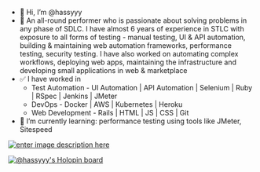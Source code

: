 - 👋 Hi, I’m @hassyyy
- 👀 An all-round performer who is passionate about solving problems in any phase of SDLC. I have almost 6 years of experience in STLC with exposure to all forms of testing - manual testing, UI & API automation, building & maintaining web automation frameworks, performance testing, security testing. I have also worked on automating complex workflows, deploying web apps, maintaining the infrastructure and developing small applications in web & marketplace
- ✅ I have worked in
  - Test Automation - UI Automation | API Automation | Selenium | Ruby | RSpec | Jenkins | JMeter
  - DevOps - Docker | AWS | Kubernetes | Heroku  
  - Web Development - Rails | HTML | JS | CSS | Git
- 🌱 I’m currently learning: performance testing using tools like JMeter, Sitespeed

[![enter image description here](https://img.shields.io/badge/LinkedIn-0077B5?style=for-the-badge&logo=linkedin&logoColor=white)](https://www.linkedin.com/in/mohamed-asan-n)

[![@hassyyy's Holopin board](https://holopin.io/api/user/board?user=hassyyy)](https://holopin.io/@hassyyy)
